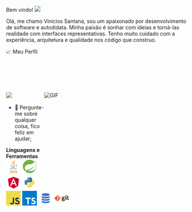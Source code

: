 Bem vindo! <img src="https://media.giphy.com/media/hvRJCLFzcasrR4ia7z/giphy.gif" width="25px">
<br />

Olá, me chamo Vinicios Santana, sou um apaixonado por desenvolvimento de software e autodidata. Minha paixão é sonhar com ideias e torná-las realidade com interfaces representativas. Tenho muito cuidado com a experiência, arquitetura e qualidade nos código que construo.

📈 Meu Perfil

<p align="center"> 
<br />
<br />
 <br />
<br />
 <p align="left"> <img src="https://github-readme-stats.vercel.app/api?username=ViniciosG&show_icons=true&theme=gotham"  />

  <img align="right" alt="GIF" src="https://github.com/abhisheknaiidu/abhisheknaiidu/blob/master/code.gif?raw=true" width="400" height="250" />
 

  
- 💬 Pergunte-me sobre qualquer coisa, fico feliz em ajudar;

**Linguagens e Ferramentas**  
<code><img height="40" src="https://raw.githubusercontent.com/github/explore/80688e429a7d4ef2fca1e82350fe8e3517d3494d/topics/java/java.png"></code>
<code><img height="40" src="https://raw.githubusercontent.com/github/explore/5c058a388828bb5fde0bcafd4bc867b5bb3f26f3/topics/spring-boot/spring-boot.png"></code>
<code><img height="40" src="https://raw.githubusercontent.com/github/explore/5c058a388828bb5fde0bcafd4bc867b5bb3f26f3/topics/angular/angular.png"></code>
<code><img height="40" src="https://raw.githubusercontent.com/github/explore/5c058a388828bb5fde0bcafd4bc867b5bb3f26f3/topics/python/python.png"></code>
<code><img height="40" src="https://raw.githubusercontent.com/github/explore/80688e429a7d4ef2fca1e82350fe8e3517d3494d/topics/javascript/javascript.png"></code>
<code><img height="40" src="https://raw.githubusercontent.com/github/explore/80688e429a7d4ef2fca1e82350fe8e3517d3494d/topics/typescript/typescript.png"></code>
<code><img height="40" src="https://raw.githubusercontent.com/github/explore/80688e429a7d4ef2fca1e82350fe8e3517d3494d/topics/sql/sql.png"></code>
<code><img height="40" src="https://raw.githubusercontent.com/github/explore/5c058a388828bb5fde0bcafd4bc867b5bb3f26f3/topics/git/git.png"></code>


